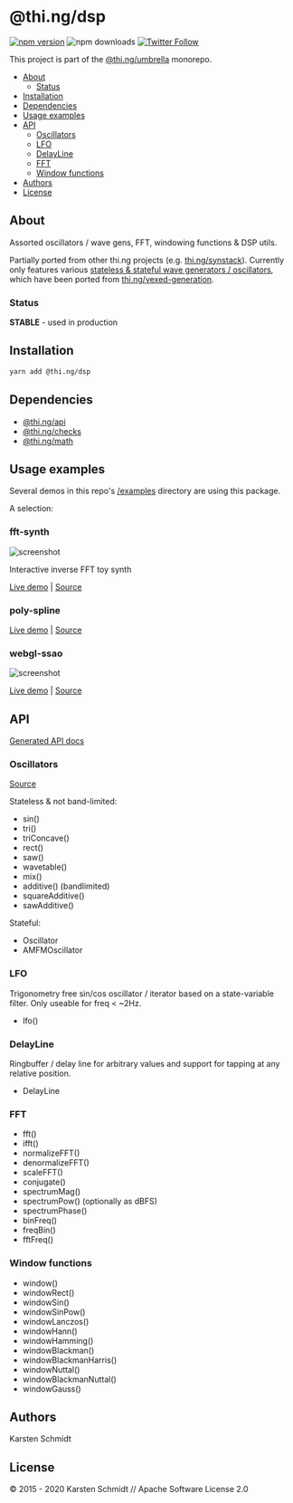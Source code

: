 <!-- This file is generated - DO NOT EDIT! -->

# @thi.ng/dsp

[![npm version](https://img.shields.io/npm/v/@thi.ng/dsp.svg)](https://www.npmjs.com/package/@thi.ng/dsp)
![npm downloads](https://img.shields.io/npm/dm/@thi.ng/dsp.svg)
[![Twitter Follow](https://img.shields.io/twitter/follow/thing_umbrella.svg?style=flat-square&label=twitter)](https://twitter.com/thing_umbrella)

This project is part of the
[@thi.ng/umbrella](https://github.com/thi-ng/umbrella/) monorepo.

- [About](#about)
  - [Status](#status)
- [Installation](#installation)
- [Dependencies](#dependencies)
- [Usage examples](#usage-examples)
- [API](#api)
  - [Oscillators](#oscillators)
  - [LFO](#lfo)
  - [DelayLine](#delayline)
  - [FFT](#fft)
  - [Window functions](#window-functions)
- [Authors](#authors)
- [License](#license)

## About

Assorted oscillators / wave gens, FFT, windowing functions & DSP utils.

Partially ported from other thi.ng projects (e.g.
[thi.ng/synstack](https://github.com/thi-ng/synstack)). Currently only
features various [stateless & stateful wave generators /
oscillators](https://github.com/thi-ng/umbrella/tree/master/packages/dsp/src/osc.ts),
which have been ported from
[thi.ng/vexed-generation](http://thi.ng/vexed-generation).

### Status

**STABLE** - used in production

## Installation

```bash
yarn add @thi.ng/dsp
```

## Dependencies

- [@thi.ng/api](https://github.com/thi-ng/umbrella/tree/master/packages/api)
- [@thi.ng/checks](https://github.com/thi-ng/umbrella/tree/master/packages/checks)
- [@thi.ng/math](https://github.com/thi-ng/umbrella/tree/master/packages/math)

## Usage examples

Several demos in this repo's
[/examples](https://github.com/thi-ng/umbrella/tree/master/examples)
directory are using this package.

A selection:

### fft-synth <!-- NOTOC -->

![screenshot](https://raw.githubusercontent.com/thi-ng/umbrella/master/assets/examples/fft-synth.png)

Interactive inverse FFT toy synth

[Live demo](https://demo.thi.ng/umbrella/fft-synth/) | [Source](https://github.com/thi-ng/umbrella/tree/master/examples/fft-synth)

### poly-spline <!-- NOTOC -->

[Live demo](https://demo.thi.ng/umbrella/poly-spline/) | [Source](https://github.com/thi-ng/umbrella/tree/master/examples/poly-spline)

### webgl-ssao <!-- NOTOC -->

![screenshot](https://raw.githubusercontent.com/thi-ng/umbrella/master/assets/examples/webgl-ssao.jpg)

[Live demo](https://demo.thi.ng/umbrella/webgl-ssao/) | [Source](https://github.com/thi-ng/umbrella/tree/master/examples/webgl-ssao)

## API

[Generated API docs](https://docs.thi.ng/umbrella/dsp/)

### Oscillators

[Source](https://github.com/thi-ng/umbrella/blob/master/packages/dsp/src/osc.ts)

Stateless & not band-limited:

- sin()
- tri()
- triConcave()
- rect()
- saw()
- wavetable()
- mix()
- additive() (bandlimited)
- squareAdditive()
- sawAdditive()

Stateful:

- Oscillator
- AMFMOscillator

### LFO

Trigonometry free sin/cos oscillator / iterator based on a state-variable filter. Only useable for freq < ~2Hz.

- lfo()

### DelayLine

Ringbuffer / delay line for arbitrary values and support for tapping at any relative position.

- DelayLine

### FFT

- fft()
- ifft()
- normalizeFFT()
- denormalizeFFT()
- scaleFFT()
- conjugate()
- spectrumMag()
- spectrumPow() (optionally as dBFS)
- spectrumPhase()
- binFreq()
- freqBin()
- fftFreq()

### Window functions

- window()
- windowRect()
- windowSin()
- windowSinPow()
- windowLanczos()
- windowHann()
- windowHamming()
- windowBlackman()
- windowBlackmanHarris()
- windowNuttal()
- windowBlackmanNuttal()
- windowGauss()

## Authors

Karsten Schmidt

## License

&copy; 2015 - 2020 Karsten Schmidt // Apache Software License 2.0
